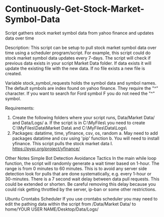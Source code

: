 # Continuously-Get-Stock-Market-Symbol-Data
Script gathers stock market symbol data from yahoo finance and updates data over time

Description:
  This script can be setup to pull stock market symbol data over time using a scheduler program/script. For example, this script could do stock market symbol data updates every 7-days. The script will check if previous data exists in your script Market Data folder. If data exists it will update the existing file with the new data. If no file exists a new file is created.

  Variable stock_symbol_requests holds the symbol data and symbol names. The default symbols are index found on yahoo finance. They require the "^" character. If you want to search for Ford symbol F you do not need the "^" symbol.
  



Requirements:
  1. Create the following folders where your script runs, Data/Market Data/ and Data/Logs/
    a. If the script is in C:\MyFiles\ you need to create C:\MyFiles\Data\Market Data\ and C:\MyFiles\Data\Logs\
  2. Packages: datatime, time, yfinance, csv, os, random
    a. May need to add packages datatime and csv using 'pip' function
    b. You will need to install yfinance. This script pulls the stock market data
      I. https://pypi.org/project/yfinance/

Other Notes
  Simple Bot Detection Avoidance Tactics
    In the main while loop function, the script will randomly generate a wait timer based on 1-hour. The range is from 0 minutes to 60 minutes. This is to avoid any server side detection look for pulls that are done systematically, e.g. every 1-hour or 30-minutes. 
    There is a 7 second wait delay between data pull requests. This could be extended or shorten. Be careful removing this delay because you could risk getting throttled by the server, ip-ban or some other restrictions. 
    
  Ubuntu Crontabs Scheduler
   If you use crontabs scheduler you may need to edit the pathing data within the script from /Data/Market Data/ to home/YOUR USER NAME/Desktop/Data/Logs/
